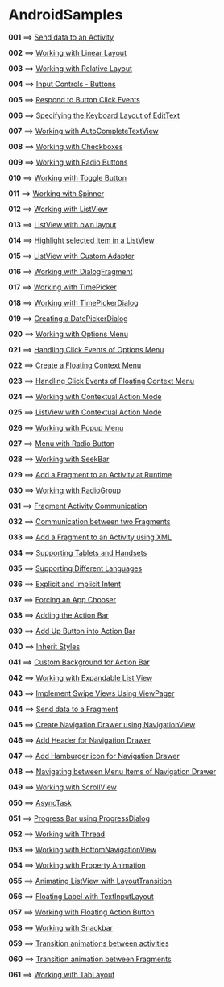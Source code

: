 # AndroidSamples

**001** ==> [Send data to an Activity](https://github.com/mhdr/AndroidSamples/tree/master/001)

**002** ==> [Working with Linear Layout](https://github.com/mhdr/AndroidSamples/tree/master/002) 

**003** ==> [Working with Relative Layout](https://github.com/mhdr/AndroidSamples/tree/master/003) 

**004** ==> [Input Controls - Buttons](https://github.com/mhdr/AndroidSamples/tree/master/004) 

**005** ==> [Respond to Button Click Events](https://github.com/mhdr/AndroidSamples/tree/master/005) 

**006** ==> [Specifying the Keyboard Layout of EditText](https://github.com/mhdr/AndroidSamples/tree/master/006) 

**007** ==> [Working with AutoCompleteTextView](https://github.com/mhdr/AndroidSamples/tree/master/007) 

**008** ==> [Working with Checkboxes](https://github.com/mhdr/AndroidSamples/tree/master/008)

**009** ==> [Working with Radio Buttons](https://github.com/mhdr/AndroidSamples/tree/master/009)

**010** ==> [Working with Toggle Button](https://github.com/mhdr/AndroidSamples/tree/master/010)

**011** ==> [Working with Spinner](https://github.com/mhdr/AndroidSamples/tree/master/011)

**012** ==> [Working with ListView](https://github.com/mhdr/AndroidSamples/tree/master/012)

**013** ==> [ListView with own layout](https://github.com/mhdr/AndroidSamples/tree/master/013)

**014** ==> [Highlight selected item in a ListView](https://github.com/mhdr/AndroidSamples/tree/master/014)

**015** ==> [ListView with Custom Adapter](https://github.com/mhdr/AndroidSamples/tree/master/015)

**016** ==> [Working with DialogFragment](https://github.com/mhdr/AndroidSamples/tree/master/016)

**017** ==> [Working with TimePicker](https://github.com/mhdr/AndroidSamples/tree/master/017)

**018** ==> [Working with TimePickerDialog](https://github.com/mhdr/AndroidSamples/tree/master/018)

**019** ==> [Creating a DatePickerDialog](https://github.com/mhdr/AndroidSamples/tree/master/019)

**020** ==> [Working with Options Menu](https://github.com/mhdr/AndroidSamples/tree/master/020)

**021** ==> [Handling Click Events of Options Menu](https://github.com/mhdr/AndroidSamples/tree/master/021)

**022** ==> [Create a Floating Context Menu](https://github.com/mhdr/AndroidSamples/tree/master/022)

**023** ==> [Handling Click Events of Floating Context Menu](https://github.com/mhdr/AndroidSamples/tree/master/023)

**024** ==> [Working with Contextual Action Mode](https://github.com/mhdr/AndroidSamples/tree/master/024)

**025** ==> [ListView with Contextual Action Mode](https://github.com/mhdr/AndroidSamples/tree/master/025)

**026** ==> [Working with Popup Menu](https://github.com/mhdr/AndroidSamples/tree/master/026)

**027** ==> [Menu with Radio Button](https://github.com/mhdr/AndroidSamples/tree/master/027)

**028** ==> [Working with SeekBar](https://github.com/mhdr/AndroidSamples/tree/master/028)

**029** ==> [Add a Fragment to an Activity at Runtime](https://github.com/mhdr/AndroidSamples/tree/master/029)

**030** ==> [Working with RadioGroup](https://github.com/mhdr/AndroidSamples/tree/master/030)

**031** ==> [Fragment Activity Communication](https://github.com/mhdr/AndroidSamples/tree/master/031)

**032** ==> [Communication between two Fragments](https://github.com/mhdr/AndroidSamples/tree/master/032)

**033** ==> [Add a Fragment to an Activity using XML](https://github.com/mhdr/AndroidSamples/tree/master/033)

**034** ==> [Supporting Tablets and Handsets](https://github.com/mhdr/AndroidSamples/tree/master/034)

**035** ==> [Supporting Different Languages](https://github.com/mhdr/AndroidSamples/tree/master/035)

**036** ==> [Explicit and Implicit Intent](https://github.com/mhdr/AndroidSamples/tree/master/036)

**037** ==> [Forcing an App Chooser](https://github.com/mhdr/AndroidSamples/tree/master/037)

**038** ==> [Adding the Action Bar](https://github.com/mhdr/AndroidSamples/tree/master/038)

**039** ==> [Add Up Button into Action Bar](https://github.com/mhdr/AndroidSamples/tree/master/039)

**040** ==> [Inherit Styles](https://github.com/mhdr/AndroidSamples/tree/master/040)

**041** ==> [Custom Background for Action Bar](https://github.com/mhdr/AndroidSamples/tree/master/041)

**042** ==> [Working with Expandable List View](https://github.com/mhdr/AndroidSamples/tree/master/042)

**043** ==> [Implement Swipe Views Using ViewPager](https://github.com/mhdr/AndroidSamples/tree/master/043)

**044** ==> [Send data to a Fragment](https://github.com/mhdr/AndroidSamples/tree/master/044)

**045** ==> [Create Navigation Drawer using NavigationView](https://github.com/mhdr/AndroidSamples/tree/master/045)

**046** ==> [Add Header for Navigation Drawer](https://github.com/mhdr/AndroidSamples/tree/master/046)

**047** ==> [Add Hamburger icon for Navigation Drawer](https://github.com/mhdr/AndroidSamples/tree/master/047)

**048** ==> [Navigating between Menu Items of Navigation Drawer](https://github.com/mhdr/AndroidSamples/tree/master/048)

**049** ==> [Working with ScrollView](https://github.com/mhdr/AndroidSamples/tree/master/049)

**050** ==> [AsyncTask](https://github.com/mhdr/AndroidSamples/tree/master/050)

**051** ==> [Progress Bar using ProgressDialog](https://github.com/mhdr/AndroidSamples/tree/master/051)

**052** ==> [Working with Thread](https://github.com/mhdr/AndroidSamples/tree/master/052)

**053** ==> [Working with BottomNavigationView](https://github.com/mhdr/AndroidSamples/tree/master/053)

**054** ==> [Working with Property Animation](https://github.com/mhdr/AndroidSamples/tree/master/054)

**055** ==> [Animating ListView with LayoutTransition](https://github.com/mhdr/AndroidSamples/tree/master/055)

**056** ==> [Floating Label with TextInputLayout](https://github.com/mhdr/AndroidSamples/tree/master/056)

**057** ==> [Working with Floating Action Button](https://github.com/mhdr/AndroidSamples/tree/master/057)

**058** ==> [Working with Snackbar](https://github.com/mhdr/AndroidSamples/tree/master/058)

**059** ==> [Transition animations between activities](https://github.com/mhdr/AndroidSamples/tree/master/059)

**060** ==> [Transition animation between Fragments](https://github.com/mhdr/AndroidSamples/tree/master/060)

**061** ==> [Working with TabLayout](https://github.com/mhdr/AndroidSamples/tree/master/061)
